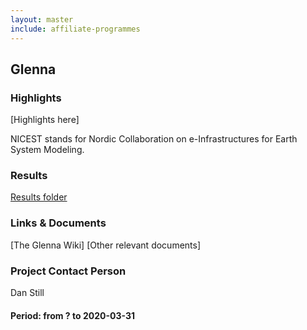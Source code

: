 ```yaml
---
layout: master
include: affiliate-programmes
---
```


## Glenna

### Highlights
[Highlights here]

NICEST stands for Nordic Collaboration on e-Infrastructures for Earth System Modeling.
 
### Results
[Results folder](https://drive.google.com/drive/u/0/folders/1Q3u421JjarfTY_8HZumszEki_oEHoAx-)
 
### Links & Documents
[The Glenna Wiki]
[Other relevant documents]

### Project Contact Person
Dan Still

#### Period: from ? to 2020-03-31
